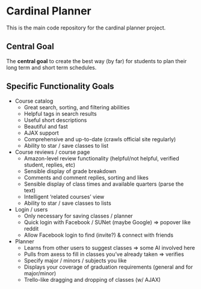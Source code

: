 # Cardinal Planner
This is the main code repository for the cardinal planner project.

## Central Goal
The **central goal** to create the best way (by far) for students to plan their long term and short term schedules.

## Specific Functionality Goals

- Course catalog
  - Great search, sorting, and filtering abilities
  - Helpful tags in search results
  - Useful short descriptions
  - Beautiful and fast
  - AJAX support
  - Comprehensive and up-to-date (crawls official site regularly)
  - Ability to star / save classes to list
- Course reviews / course page
  - Amazon-level review functionality (helpful/not helpful, verified student, replies, etc)
  - Sensible display of grade breakdown
  - Comments and comment replies, sorting and likes
  - Sensible display of class times and available quarters (parse the text)
  - Intelligent ‘related courses’ view
  - Ability to star / save classes to lists
- Login / users
  - Only necessary for saving classes / planner
  - Quick login with Facebook / SUNet (maybe Google) => popover like reddit
  - Allow Facebook login to find (invite?) & connect with friends
- Planner
  - Learns from other users to suggest classes => some AI involved here
  - Pulls from axess to fill in classes you’ve already taken => verifies
  - Specify major / minors / subjects you like
  - Displays your coverage of graduation requirements (general and for major/minor)
  - Trello-like dragging and dropping of classes (w/ AJAX)
